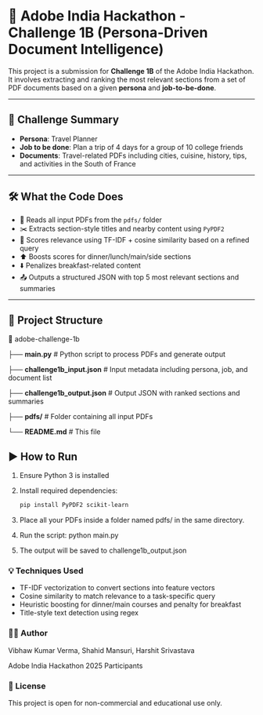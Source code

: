 # 🧠 Adobe India Hackathon - Challenge 1B (Persona-Driven Document Intelligence)

This project is a submission for **Challenge 1B** of the Adobe India Hackathon. It involves extracting and ranking the most relevant sections from a set of PDF documents based on a given **persona** and **job-to-be-done**.

---

## 🧾 Challenge Summary

- **Persona**: Travel Planner  
- **Job to be done**: Plan a trip of 4 days for a group of 10 college friends  
- **Documents**: Travel-related PDFs including cities, cuisine, history, tips, and activities in the South of France

---

## 🛠️ What the Code Does

- 📄 Reads all input PDFs from the `pdfs/` folder
- ✂️ Extracts section-style titles and nearby content using `PyPDF2`
- 🧠 Scores relevance using TF-IDF + cosine similarity based on a refined query
- ⬆️ Boosts scores for dinner/lunch/main/side sections
- ⬇️ Penalizes breakfast-related content
- 📤 Outputs a structured JSON with top 5 most relevant sections and summaries

---

## 📁 Project Structure
📂 adobe-challenge-1b

├── **main.py** # Python script to process PDFs and generate output

├── **challenge1b_input.json** # Input metadata including persona, job, and document list

├── **challenge1b_output.json** # Output JSON with ranked sections and summaries

├── **pdfs/** # Folder containing all input PDFs

└── **README.md** # This file

## ▶️ How to Run

1. Ensure Python 3 is installed
2. Install required dependencies:

   ```bash
   pip install PyPDF2 scikit-learn
3. Place all your PDFs inside a folder named pdfs/ in the same directory.
4. Run the script:    python main.py
5. The output will be saved to challenge1b_output.json

### 💡 Techniques Used
- TF-IDF vectorization to convert sections into feature vectors
- Cosine similarity to match relevance to a task-specific query
- Heuristic boosting for dinner/main courses and penalty for breakfast
- Title-style text detection using regex

### 🧑‍💻 Author
Vibhaw Kumar Verma, Shahid Mansuri, Harshit Srivastava

Adobe India Hackathon 2025 Participants

### 📜 License
This project is open for non-commercial and educational use only.
